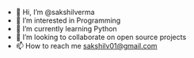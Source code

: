 - 👋 Hi, I’m @sakshilverma
- 👀 I’m interested in Programming
- 🌱 I’m currently learning Python
- 💞️ I’m looking to collaborate on open source projects
- 📫 How to reach me sakshilv01@gmail.com

<!---
sakshilverma/sakshilverma is a ✨ special ✨ repository because its `README.md` (this file) appears on your GitHub profile.
You can click the Preview link to take a look at your changes.
--->
